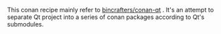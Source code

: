 This conan recipe mainly refer to [bincrafters/conan-qt](https://github.com/bincrafters/conan-qt) . It's an attempt to separate Qt project into a series of conan packages according to Qt's submodules.